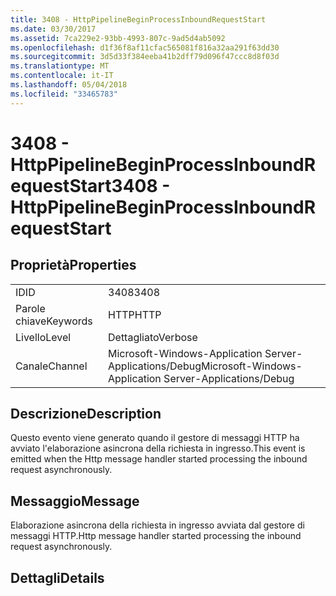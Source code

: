```yaml
---
title: 3408 - HttpPipelineBeginProcessInboundRequestStart
ms.date: 03/30/2017
ms.assetid: 7ca229e2-93bb-4993-807c-9ad5d4ab5092
ms.openlocfilehash: d1f36f8af11cfac565081f816a32aa291f63dd30
ms.sourcegitcommit: 3d5d33f384eeba41b2dff79d096f47ccc8d8f03d
ms.translationtype: MT
ms.contentlocale: it-IT
ms.lasthandoff: 05/04/2018
ms.locfileid: "33465783"
---
```

# <a name="3408---httppipelinebeginprocessinboundrequeststart"></a><span data-ttu-id="2a4ed-102">3408 - HttpPipelineBeginProcessInboundRequestStart</span><span class="sxs-lookup"><span data-stu-id="2a4ed-102">3408 - HttpPipelineBeginProcessInboundRequestStart</span></span>
## <a name="properties"></a><span data-ttu-id="2a4ed-103">Proprietà</span><span class="sxs-lookup"><span data-stu-id="2a4ed-103">Properties</span></span>  
  
|||  
|-|-|  
|<span data-ttu-id="2a4ed-104">ID</span><span class="sxs-lookup"><span data-stu-id="2a4ed-104">ID</span></span>|<span data-ttu-id="2a4ed-105">3408</span><span class="sxs-lookup"><span data-stu-id="2a4ed-105">3408</span></span>|  
|<span data-ttu-id="2a4ed-106">Parole chiave</span><span class="sxs-lookup"><span data-stu-id="2a4ed-106">Keywords</span></span>|<span data-ttu-id="2a4ed-107">HTTP</span><span class="sxs-lookup"><span data-stu-id="2a4ed-107">HTTP</span></span>|  
|<span data-ttu-id="2a4ed-108">Livello</span><span class="sxs-lookup"><span data-stu-id="2a4ed-108">Level</span></span>|<span data-ttu-id="2a4ed-109">Dettagliato</span><span class="sxs-lookup"><span data-stu-id="2a4ed-109">Verbose</span></span>|  
|<span data-ttu-id="2a4ed-110">Canale</span><span class="sxs-lookup"><span data-stu-id="2a4ed-110">Channel</span></span>|<span data-ttu-id="2a4ed-111">Microsoft-Windows-Application Server-Applications/Debug</span><span class="sxs-lookup"><span data-stu-id="2a4ed-111">Microsoft-Windows-Application Server-Applications/Debug</span></span>|  
  
## <a name="description"></a><span data-ttu-id="2a4ed-112">Descrizione</span><span class="sxs-lookup"><span data-stu-id="2a4ed-112">Description</span></span>  
 <span data-ttu-id="2a4ed-113">Questo evento viene generato quando il gestore di messaggi HTTP ha avviato l'elaborazione asincrona della richiesta in ingresso.</span><span class="sxs-lookup"><span data-stu-id="2a4ed-113">This event is emitted when the Http message handler started processing the inbound request asynchronously.</span></span>  
  
## <a name="message"></a><span data-ttu-id="2a4ed-114">Messaggio</span><span class="sxs-lookup"><span data-stu-id="2a4ed-114">Message</span></span>  
 <span data-ttu-id="2a4ed-115">Elaborazione asincrona della richiesta in ingresso avviata dal gestore di messaggi HTTP.</span><span class="sxs-lookup"><span data-stu-id="2a4ed-115">Http message handler started processing the inbound request asynchronously.</span></span>  
  
## <a name="details"></a><span data-ttu-id="2a4ed-116">Dettagli</span><span class="sxs-lookup"><span data-stu-id="2a4ed-116">Details</span></span>
